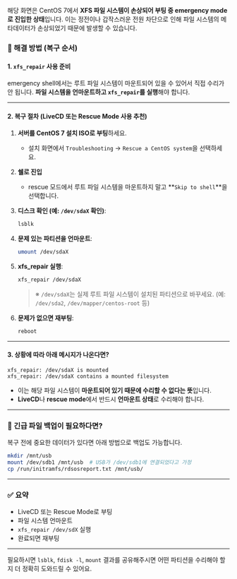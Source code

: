 해당 화면은 CentOS 7에서 **XFS 파일 시스템이 손상되어 부팅 중 emergency mode로 진입한 상태**입니다. 이는 정전이나 갑작스러운 전원 차단으로 인해 파일 시스템의 메타데이터가 손상되었기 때문에 발생할 수 있습니다.

### 🔧 해결 방법 (복구 순서)

#### 1. `xfs_repair` 사용 준비
emergency shell에서는 루트 파일 시스템이 마운트되어 있을 수 있어서 직접 수리가 안 됩니다. **파일 시스템을 언마운트하고 `xfs_repair`를 실행**해야 합니다.

---

#### 2. 복구 절차 (LiveCD 또는 Rescue Mode 사용 추천)

1. **서버를 CentOS 7 설치 ISO로 부팅**하세요.
   - 설치 화면에서 `Troubleshooting` → `Rescue a CentOS system`을 선택하세요.

2. **쉘로 진입**
   - rescue 모드에서 루트 파일 시스템을 마운트하지 말고 **`Skip to shell`**을 선택합니다.

3. **디스크 확인 (예: `/dev/sdaX` 확인)**:
   ```bash
   lsblk
   ```

4. **문제 있는 파티션을 언마운트**:
   ```bash
   umount /dev/sdaX
   ```

5. **xfs_repair 실행**:
   ```bash
   xfs_repair /dev/sdaX
   ```

   > ※ `/dev/sdaX`는 실제 루트 파일 시스템이 설치된 파티션으로 바꾸세요. (예: `/dev/sda2`, `/dev/mapper/centos-root` 등)

6. **문제가 없으면 재부팅**:
   ```bash
   reboot
   ```

---

#### 3. 상황에 따라 아래 메시지가 나온다면?
```
xfs_repair: /dev/sdaX is mounted
xfs_repair: /dev/sdaX contains a mounted filesystem
```

- 이는 해당 파일 시스템이 **마운트되어 있기 때문에 수리할 수 없다는 뜻**입니다.
- **LiveCD**나 **rescue mode**에서 반드시 **언마운트 상태**로 수리해야 합니다.

---

### 📂 긴급 파일 백업이 필요하다면?
복구 전에 중요한 데이터가 있다면 아래 방법으로 백업도 가능합니다.

```bash
mkdir /mnt/usb
mount /dev/sdb1 /mnt/usb  # USB가 /dev/sdb1에 연결되었다고 가정
cp /run/initramfs/rdsosreport.txt /mnt/usb/
```

---

### ✅ 요약
- LiveCD 또는 Rescue Mode로 부팅
- 파일 시스템 언마운트
- `xfs_repair /dev/sdX` 실행
- 완료되면 재부팅

---

필요하시면 `lsblk`, `fdisk -l`, `mount` 결과를 공유해주시면 어떤 파티션을 수리해야 할지 더 정확히 도와드릴 수 있어요.
